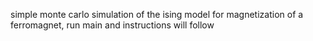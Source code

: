 simple monte carlo simulation of the ising model for magnetization of a ferromagnet, run main and instructions will follow
